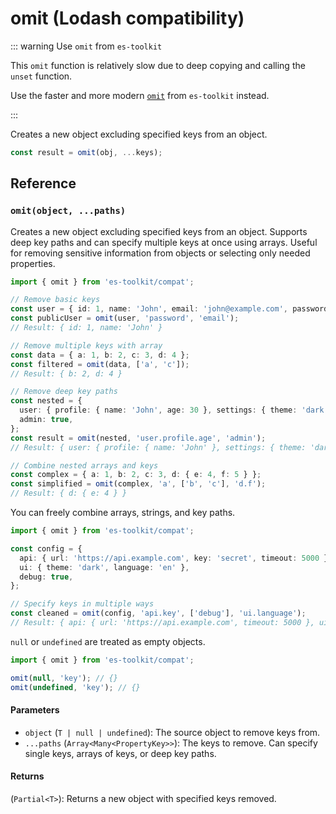 # omit (Lodash compatibility)

::: warning Use `omit` from `es-toolkit`

This `omit` function is relatively slow due to deep copying and calling the `unset` function.

Use the faster and more modern [`omit`](../../object/omit.md) from `es-toolkit` instead.

:::

Creates a new object excluding specified keys from an object.

```typescript
const result = omit(obj, ...keys);
```

## Reference

### `omit(object, ...paths)`

Creates a new object excluding specified keys from an object. Supports deep key paths and can specify multiple keys at once using arrays. Useful for removing sensitive information from objects or selecting only needed properties.

```typescript
import { omit } from 'es-toolkit/compat';

// Remove basic keys
const user = { id: 1, name: 'John', email: 'john@example.com', password: 'secret' };
const publicUser = omit(user, 'password', 'email');
// Result: { id: 1, name: 'John' }

// Remove multiple keys with array
const data = { a: 1, b: 2, c: 3, d: 4 };
const filtered = omit(data, ['a', 'c']);
// Result: { b: 2, d: 4 }

// Remove deep key paths
const nested = {
  user: { profile: { name: 'John', age: 30 }, settings: { theme: 'dark' } },
  admin: true,
};
const result = omit(nested, 'user.profile.age', 'admin');
// Result: { user: { profile: { name: 'John' }, settings: { theme: 'dark' } } }

// Combine nested arrays and keys
const complex = { a: 1, b: 2, c: 3, d: { e: 4, f: 5 } };
const simplified = omit(complex, 'a', ['b', 'c'], 'd.f');
// Result: { d: { e: 4 } }
```

You can freely combine arrays, strings, and key paths.

```typescript
import { omit } from 'es-toolkit/compat';

const config = {
  api: { url: 'https://api.example.com', key: 'secret', timeout: 5000 },
  ui: { theme: 'dark', language: 'en' },
  debug: true,
};

// Specify keys in multiple ways
const cleaned = omit(config, 'api.key', ['debug'], 'ui.language');
// Result: { api: { url: 'https://api.example.com', timeout: 5000 }, ui: { theme: 'dark' } }
```

`null` or `undefined` are treated as empty objects.

```typescript
import { omit } from 'es-toolkit/compat';

omit(null, 'key'); // {}
omit(undefined, 'key'); // {}
```

#### Parameters

- `object` (`T | null | undefined`): The source object to remove keys from.
- `...paths` (`Array<Many<PropertyKey>>`): The keys to remove. Can specify single keys, arrays of keys, or deep key paths.

#### Returns

(`Partial<T>`): Returns a new object with specified keys removed.
